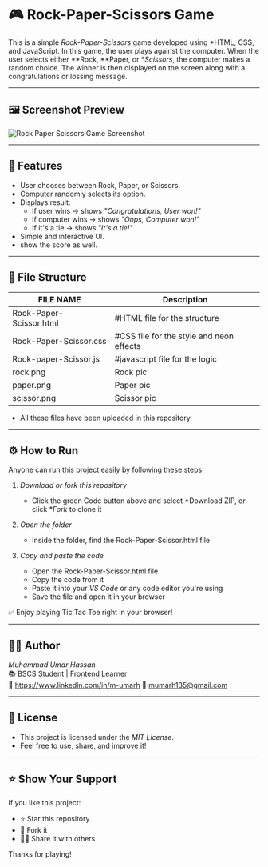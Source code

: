 # 🎮 Rock-Paper-Scissors Game 

This is a simple *Rock-Paper-Scissors* game developed using *HTML, CSS, and JavaScript. In this game, the user plays against the computer. When the user selects either **Rock, **Paper, or **Scissors*, the computer makes a random choice. The winner is then displayed on the screen along with a congratulations or lossing message.

---

## 🖼 Screenshot Preview

![Rock Paper Scissors Game Screenshot](screenshot.png.png)

---

## 🧠 Features

- User chooses between Rock, Paper, or Scissors.
- Computer randomly selects its option.
- Displays result:
  - If user wins → shows *"Congratulations, User won!"*
  - If computer wins → shows *"Oops, Computer won!"*
  - If it's a tie → shows *"It's a tie!"*
- Simple and interactive UI.
- show the score as well. 

---


## 📁 File Structure

|  FILE NAME                | Description                              |
|-------------------------- |------------------------------------------|
| Rock-Paper-Scissor.html   | #HTML file for the structure             |
| Rock-Paper-Scissor.css    | #CSS file for the style and neon effects |
| Rock-paper-Scissor.js     | #javascript file for the logic           | 
| rock.png                  | Rock pic                                 | 
| paper.png                 | Paper pic                                | 
| scissor.png               | Scissor pic                              | 

- All these files have been uploaded in this repository.

---

## ⚙ How to Run 

Anyone can run this project easily by following these steps:

1. *Download or fork this repository*
   - Click the green Code button above and select *Download ZIP, or click **Fork* to clone it

2. *Open the folder*
   - Inside the folder, find the Rock-Paper-Scissor.html file

3. *Copy and paste the code*
   - Open the Rock-Paper-Scissor.html file
   - Copy the code from it
   - Paste it into your *VS Code* or any code editor you're using
   - Save the file and open it in your browser

✅ Enjoy playing Tic Tac Toe right in your browser!

---

## 🙋‍♂ Author

*Muhammad Umar Hassan*  
📚 BSCS Student | Frontend Learner  
🔗 https://www.linkedin.com/in/m-umarh
📧 mumarh135@gmail.com

---

## 📄 License

- This project is licensed under the *MIT License*.
- Feel free to use, share, and improve it!

---

## ⭐ Show Your Support

If you like this project:

- ⭐ Star this repository  
- 🍴 Fork it  
- 🧑‍💻 Share it with others

Thanks for playing!
